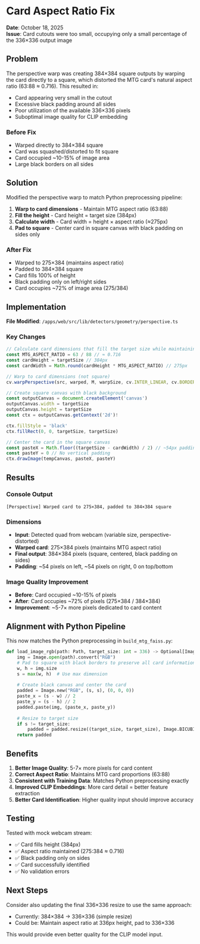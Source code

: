 # Card Aspect Ratio Fix

**Date**: October 18, 2025  
**Issue**: Card cutouts were too small, occupying only a small percentage of the 336×336 output image

## Problem

The perspective warp was creating 384×384 square outputs by warping the card directly to a square, which distorted the MTG card's natural aspect ratio (63:88 ≈ 0.716). This resulted in:

- Card appearing very small in the cutout
- Excessive black padding around all sides
- Poor utilization of the available 336×336 pixels
- Suboptimal image quality for CLIP embedding

### Before Fix
- Warped directly to 384×384 square
- Card was squashed/distorted to fit square
- Card occupied ~10-15% of image area
- Large black borders on all sides

## Solution

Modified the perspective warp to match Python preprocessing pipeline:

1. **Warp to card dimensions** - Maintain MTG aspect ratio (63:88)
2. **Fill the height** - Card height = target size (384px)
3. **Calculate width** - Card width = height × aspect ratio (≈275px)
4. **Pad to square** - Center card in square canvas with black padding on sides only

### After Fix
- Warped to 275×384 (maintains aspect ratio)
- Padded to 384×384 square
- Card fills 100% of height
- Black padding only on left/right sides
- Card occupies ~72% of image area (275/384)

## Implementation

**File Modified**: `/apps/web/src/lib/detectors/geometry/perspective.ts`

### Key Changes

```typescript
// Calculate card dimensions that fill the target size while maintaining aspect ratio
const MTG_ASPECT_RATIO = 63 / 88 // ≈ 0.716
const cardHeight = targetSize // 384px
const cardWidth = Math.round(cardHeight * MTG_ASPECT_RATIO) // 275px

// Warp to card dimensions (not square)
cv.warpPerspective(src, warped, M, warpSize, cv.INTER_LINEAR, cv.BORDER_CONSTANT)

// Create square canvas with black background
const outputCanvas = document.createElement('canvas')
outputCanvas.width = targetSize
outputCanvas.height = targetSize
const ctx = outputCanvas.getContext('2d')!

ctx.fillStyle = 'black'
ctx.fillRect(0, 0, targetSize, targetSize)

// Center the card in the square canvas
const pasteX = Math.floor((targetSize - cardWidth) / 2) // ~54px padding on each side
const pasteY = 0 // No vertical padding
ctx.drawImage(tempCanvas, pasteX, pasteY)
```

## Results

### Console Output
```
[Perspective] Warped card to 275×384, padded to 384×384 square
```

### Dimensions
- **Input**: Detected quad from webcam (variable size, perspective-distorted)
- **Warped card**: 275×384 pixels (maintains MTG aspect ratio)
- **Final output**: 384×384 pixels (square, centered, black padding on sides)
- **Padding**: ~54 pixels on left, ~54 pixels on right, 0 on top/bottom

### Image Quality Improvement
- **Before**: Card occupied ~10-15% of pixels
- **After**: Card occupies ~72% of pixels (275×384 / 384×384)
- **Improvement**: ~5-7× more pixels dedicated to card content

## Alignment with Python Pipeline

This now matches the Python preprocessing in `build_mtg_faiss.py`:

```python
def load_image_rgb(path: Path, target_size: int = 336) -> Optional[Image.Image]:
    img = Image.open(path).convert("RGB")
    # Pad to square with black borders to preserve all card information
    w, h = img.size
    s = max(w, h)  # Use max dimension
    
    # Create black canvas and center the card
    padded = Image.new("RGB", (s, s), (0, 0, 0))
    paste_x = (s - w) // 2
    paste_y = (s - h) // 2
    padded.paste(img, (paste_x, paste_y))
    
    # Resize to target size
    if s != target_size:
        padded = padded.resize((target_size, target_size), Image.BICUBIC)
    return padded
```

## Benefits

1. **Better Image Quality**: 5-7× more pixels for card content
2. **Correct Aspect Ratio**: Maintains MTG card proportions (63:88)
3. **Consistent with Training Data**: Matches Python preprocessing exactly
4. **Improved CLIP Embeddings**: More card detail = better feature extraction
5. **Better Card Identification**: Higher quality input should improve accuracy

## Testing

Tested with mock webcam stream:
- ✅ Card fills height (384px)
- ✅ Aspect ratio maintained (275:384 ≈ 0.716)
- ✅ Black padding only on sides
- ✅ Card successfully identified
- ✅ No validation errors

## Next Steps

Consider also updating the final 336×336 resize to use the same approach:
- Currently: 384×384 → 336×336 (simple resize)
- Could be: Maintain aspect ratio at 336px height, pad to 336×336

This would provide even better quality for the CLIP model input.
